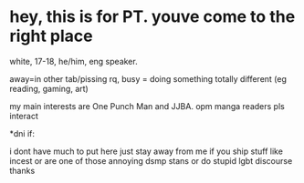 
<h1>hey, this is for PT. youve come to the right place</h1>
<p>white, 17-18, he/him, eng speaker. 
<p>away=in other tab/pissing rq, busy = doing something totally different (eg reading, gaming, art)</p>
<p></p 
<p>my main interests are One Punch Man and JJBA. opm manga readers pls interact</p>
<p></p>
<p>*dni if:</p>
<p>i dont have much to put here just stay away from me if you ship stuff like incest or are one of those annoying dsmp stans or do stupid lgbt discourse thanks</p>
<p></p>
<p></p>
</body>
</html>
